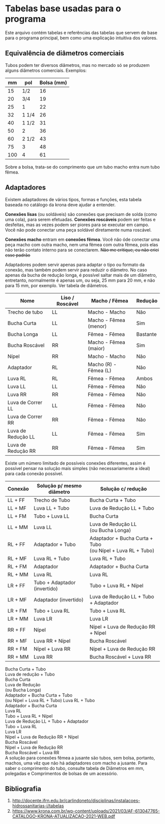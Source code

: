 # Tabelas base usadas para o programa
Este arquivo contém tabelas e referências das tabelas que servem de base para o programa principal, bem como uma explicação intuitiva dos valores.

## Equivalência de diâmetros comerciais
Tubos podem ter diversos diâmetros, mas no mercado só se produzem alguns diâmetros comerciais. Exemplos:

| mm  | pol   | Bolsa (mm) |
|-----|-------|------------|
| 15  | 1/2   | 16         |
| 20  | 3/4   | 19         |
| 25  | 1     | 22         |
| 32  | 1 1/4 | 26         |
| 40  | 1 1/2 | 31         |
| 50  | 2     | 36         |
| 60  | 2 1/2 | 43         |
| 75  | 3     | 48         |
| 100 | 4     | 61         |

Sobre a bolsa, trata-se do comprimento que um tubo macho entra num tubo fêmea.

## Adaptadores
Existem adaptadores de vários tipos, formas e funções, esta tabela baseada no catálogo da krona deve ajudar a entender.

**Conexões lisas** (ou soldáveis) são conexões que precisam de solda (como uma cola), para serem efetuadas. **Conexões roscáveis** podem ser feitas
e desfeitas, mas as vezes podem ser piores para se executar em campo. Você não pode conectar uma peça soldável diretamente numa roscável.

**Conexões macho** entram em **conexões fêmea**. Você não óde conectar uma peça macho com outra macho, nem uma fêmea com outra fêmea, pois elas não terão
contato interno para se conectarem. ~~Não me critique, eu não criei esse padrão~~

Adaptadores podem servir apenas para adaptar o tipo ou formato da conexão, mas também podem servir para reduzir o diâmetro. No caso apenas da bucha de
redução longa, é possível saltar mais de um diâmetro, entretanto, normalmente é apenas um, ou seja, 25 mm para 20 mm, e não para 15 mm, por exemplo.
Ver tabela de diâmetros.

| Nome               | Liso / Roscável | Macho / Fêmea         | Redução  |
|--------------------|-----------------|-----------------------|----------|
| Trecho de tubo     | LL              | Macho - Macho         | Não      |
| Bucha Curta        | LL              | Macho - Fêmea (menor) | Sim      |
| Bucha Longa        | LL              | Fêmea - Fêmea         | Bastante |
| Bucha Roscável     | RR              | Macho - Fêmea (maior) | Sim      |
| Nípel              | RR              | Macho - Macho         | Não      |
| Adaptador          | RL              | Macho (R) - Fêmea (L) | Não      |
| Luva RL            | RL              | Fêmea - Fêmea         | Ambos    |
| Luva LL            | LL              | Fêmea - Fêmea         | Não      |
| Luva RR            | RR              | Fêmea - Fêmea         | Não      |
| Luva de Correr LL  | LL              | Fêmea - Fêmea         | Não      |
| Luva de Correr RR  | RR              | Fêmea - Fêmea         | Não      |
| Luva de Redução LL | LL              | Fêmea - Fêmea         | Sim      |
| Luva de Redução RR | RR              | Fêmea - Fêmea         | Sim      |

Existe um número limitado de possíveis conexões diferentes, assim é possível pensar na solução mais simples
(não necessariamente a ideal) para cada conexão possível.

| Conexão | Solução p/ mesmo diâmetro    | Solução c/ redução                                             |
|---------|------------------------------|----------------------------------------------------------------|
| LL + FF | Trecho de Tubo               | Bucha Curta + Tubo                                             |
| LL + MF | Luva LL + Tubo               | Luva de Redução LL + Tubo                                      |
| LL + FM | Tubo + Luva LL               | Bucha Curta                                                    |
| LL + MM | Luva LL                      | Luva de Redução LL<br/>(ou Bucha Longa)                        |
| RL + FF | Adaptador + Tubo             | Adaptador + Bucha Curta + Tubo<br/>(ou Nípel + Luva RL + Tubo) |
| RL + MF | Luva RL + Tubo               | Luva RL + Tubo                                                 |
| RL + FM | Adaptador                    | Adaptador + Bucha Curta                                        |
| RL + MM | Luva RL                      | Luva RL                                                        |
| LR + FF | Tubo + Adaptador (invertido) | Tubo + Luva RL + Nípel                                         |
| LR + MF | Adaptador (invertido)        | Luva de Redução LL + Tubo + Adaptador                          |
| LR + FM | Tubo + Luva RL               | Tubo + Luva RL                                                 |
| LR + MM | Luva LR                      | Luva LR                                                        |
| RR + FF | Nípel                        | Nípel + Luva de Redução RR + Nípel                             |
| RR + MF | Luva RR + Nípel              | Bucha Roscável                                                 |
| RR + FM | Nípel + Luva RR              | Nípel + Luva de Redução RR                                     |
| RR + MM | Luva RR                      | Bucha Roscável + Luva RR                                       |
Bucha Curta + Tubo                                            
Luva de redução + Tubo                                        
Bucha Curta                                                   
Luva de Redução<br/>(ou Bucha Longa)                          
Adaptador + Bucha Curta + Tubo<br/>(ou Nípel + Luva RL + Tubo)
Luva RL + Tubo                                                
Adaptador + Bucha Curta                                       
Luva RL                                                       
Tubo + Luva RL + Nípel                                        
Luva de Redução LL + Tubo + Adaptador                         
Tubo + Luva RL                                                
Luva LR                                                       
Nípel + Luva de Redução RR + Nípel                            
Bucha Roscável                                                
Nípel + Luva de Redução RR                                    
Bucha Roscável + Luva RR                                      
A solução para conexões fêmea a jusante são tubos, sem bolsa, portanto, machos,
uma vêz que não há adaptadores com macho a jusante. Para saber o comprimento do tubo,
consulte tabela de Diâmetros em mm, polegadas e Comprimentos de bolsas de um acessório.

## Bibliografia
1. http://docente.ifrn.edu.br/carlindoneto/disciplinas/instalacoes-hidrossanitarias-i/tabelas
2. https://www.krona.com.br/wp-content/uploads/2021/03/AF-613047765-CATALOGO-KRONA-ATUALIZACAO-2021-WEB.pdf
